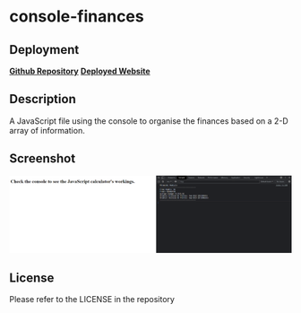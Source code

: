 # console-finances

## Deployment

__[Github Repository](https://github.com/jbkennaugh/console-finances)__
__[Deployed Website](https://jbkennaugh.github.io/console-finances/)__

## Description 

A JavaScript file using the console to organise the finances based on a 2-D array of information.

## Screenshot 

![](./website-screenshot.png)

## License

Please refer to the LICENSE in the repository